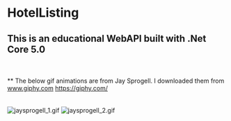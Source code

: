 # HotelListing
## This is an educational WebAPI built with .Net Core 5.0
<br><br>** The below gif animations are from Jay Sprogell. I downloaded them from www.giphy.com https://giphy.com/
<br><br><br>
![jaysprogell_1.gif](jaysprogell_1.gif "Jay Sprogell") ![jaysprogell_2.gif](jaysprogell_2.gif "Jay Sprogell")
